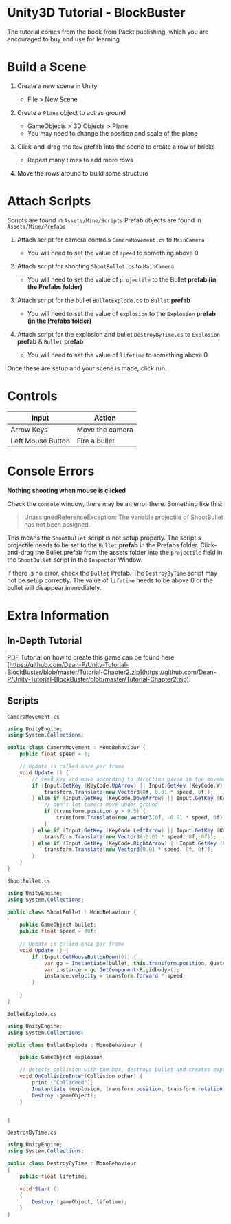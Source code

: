 # Unity3D Tutorial - BlockBuster

The tutorial comes from the book from Packt publishing, which you are encouraged to buy and use for learning.


# Build a Scene

1. Create a new scene in Unity
    - File > New Scene
    
2. Create a `Plane` object to act as ground
    - GameObjects > 3D Objects > Plane
    - You may need to change the position and scale of the plane
    
3. Click-and-drag the `Row` prefab into the scene to create a row of bricks
    - Repeat many times to add more rows
    
5. Move the rows around to build some structure


# Attach Scripts

Scripts are found in `Assets/Mine/Scripts`
Prefab objects are found in `Assets/Mine/Prefabs`

1. Attach script for camera controls `CameraMovement.cs` to `MainCamera`
    - You will need to set the value of `speed` to something above 0
    
2. Attach script for shooting `ShootBullet.cs` to `MainCamera`
    - You will need to set the value of `projectile` to the Bullet **prefab (in the Prefabs folder)**
    
3. Attach script for the bullet `BulletExplode.cs` to `Bullet` **prefab**
    - You will need to set the value of `explosion` to the `Explosion` **prefab (in the Prefabs folder)**
    
4. Attach script for the explosion and bullet `DestroyByTime.cs` to `Explosion` **prefab** & `Bullet` **prefab**
    - You will need to set the value of `lifetime` to something above 0

Once these are setup and your scene is made, click run.

# Controls
| Input             | Action          |
|-------------------|-----------------|
| Arrow Keys        | Move the camera |
| Left Mouse Button | Fire a bullet   |


# Console Errors

**Nothing shooting when mouse is clicked**

Check the `console` window, there may be an error there. Something like this:

>UnassignedReferenceException: The variable projectile of ShootBullet has not been assigned.

This means the `ShootBullet` script is not setup properly. The script's projectile needs to be set to the `Bullet` **prefab** in the Prefabs folder. Click-and-drag the Bullet prefab from the assets folder into the `projectile` field in the `ShootBullet` script in the `Inspector` Window.

If there is no error, check the `Bullet` Prefab. The `DestroyByTime` script may not be setup correctly. The value of `lifetime` needs to be above 0 or the bullet will disappear immediately.


# Extra Information

## In-Depth Tutorial
PDF Tutorial on how to create this game can be found here [https://github.com/Dean-P/Unity-Tutorial-BlockBuster/blob/master/Tutorial-Chapter2.zip](https://github.com/Dean-P/Unity-Tutorial-BlockBuster/blob/master/Tutorial-Chapter2.zip). 

## Scripts

`CameraMovement.cs`
```csharp
using UnityEngine;
using System.Collections;

public class CameraMovement : MonoBehaviour {
	public float speed = 1;

	// Update is called once per frame
	void Update () {
		// read key and move according to direction given in the movement vector
		if (Input.GetKey (KeyCode.UpArrow) || Input.GetKey (KeyCode.W)) {
			transform.Translate(new Vector3(0f, 0.01 * speed, 0f));
		} else if (Input.GetKey (KeyCode.DownArrow) || Input.GetKey (KeyCode.S)) {
			// don't let camera move under ground
			if (transform.position.y > 0.5) {
				transform.Translate(new Vector3(0f, -0.01 * speed, 0f));
			}
		} else if (Input.GetKey (KeyCode.LeftArrow) || Input.GetKey (KeyCode.A)) {
			transform.Translate(new Vector3(-0.01 * speed, 0f, 0f));
		} else if (Input.GetKey (KeyCode.RightArrow) || Input.GetKey (KeyCode.D)) {
			transform.Translate(new Vector3(0.01 * speed, 0f, 0f));
		}
	}
}
```

`ShootBullet.cs`
```csharp
using UnityEngine;
using System.Collections;

public class ShootBullet : MonoBehaviour {
	
	public GameObject bullet;
	public float speed = 30f;
	
	// Update is called once per frame
	void Update () {
		if (Input.GetMouseButtonDown(0)) {
			var go = Instantiate(bullet, this.transform.position, Quaternion.identity) as GameObject;
			var instance = go.GetComponent<Rigidbody>();
			instance.velocity = transform.forward * speed;
		}
	
	}
}	
```

`BulletExplode.cs`
```csharp
using UnityEngine;
using System.Collections;

public class BulletExplode : MonoBehaviour {

	public GameObject explosion;

	// detects collision with the box, destroys bullet and creates explosion
	void OnCollisionEnter(Collision other) {
		print ("Collideed");
		Instantiate (explosion, transform.position, transform.rotation);
		Destroy (gameObject);
	}


}
```

`DestroyByTime.cs`
```csharp
using UnityEngine;
using System.Collections;

public class DestroyByTime : MonoBehaviour
{
	public float lifetime;

	void Start ()
	{
		Destroy (gameObject, lifetime);
	}
}
```



